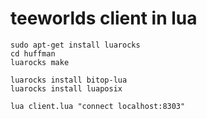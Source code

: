 # teeworlds client in lua

```
sudo apt-get install luarocks
cd huffman
luarocks make

luarocks install bitop-lua
luarocks install luaposix
```

```
lua client.lua "connect localhost:8303"
```

